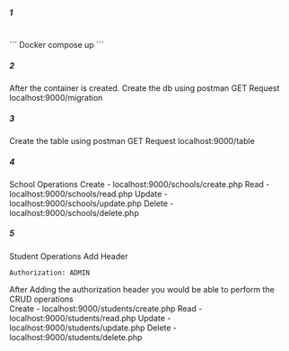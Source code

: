 ##### 1
<br>
```
Docker compose up
```

##### 2
After the container is created. Create the db using postman
GET Request
localhost:9000/migration

##### 3
Create the table using postman
GET Request
localhost:9000/table

##### 4
School Operations
Create - localhost:9000/schools/create.php
Read - localhost:9000/schools/read.php
Update - localhost:9000/schools/update.php
Delete - localhost:9000/schools/delete.php

##### 5
Student Operations
Add Header 
```
Authorization: ADMIN
```
After Adding the authorization header you would be able to perform the CRUD operations
<br>
Create - localhost:9000/students/create.php
Read - localhost:9000/students/read.php
Update - localhost:9000/students/update.php
Delete - localhost:9000/students/delete.php


